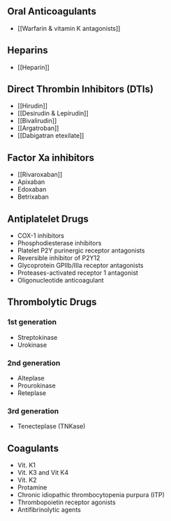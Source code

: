 ## Oral Anticoagulants
- [[Warfarin & vitamin K antagonists]]
## Heparins
- [[Heparin]] 
## Direct Thrombin Inhibitors (DTIs)
- [[Hirudin]]
- [[Desirudin & Lepirudin]]
- [[Bivalirudin]]
- [[Argatroban]]
- [[Dabigatran etexilate]]
## Factor Xa inhibitors
- [[Rivaroxaban]]
- Apixaban
- Edoxaban
- Betrixaban
## Antiplatelet Drugs
- COX-1 inhibitors
- Phosphodiesterase inhibitors
- Platelet P2Y purinergic receptor antagonists
- Reversible inhibitor of P2Y12
- Glycoprotein GPIIb/IIIa receptor antagonists
- Proteases-activated receptor 1 antagonist
- Oligonucleotide anticoagulant
## Thrombolytic Drugs
### 1st generation
- Streptokinase
- Urokinase
### 2nd generation
- Alteplase
- Prourokinase
- Reteplase
### 3rd generation
- Tenecteplase (TNKase)
## Coagulants
- Vit. K1
- Vit. K3 and Vit K4
- Vit. K2
- Protamine
- Chronic idiopathic thrombocytopenia purpura (ITP)
- Thrombopoietin receptor agonists
- Antifibrinolytic agents 
